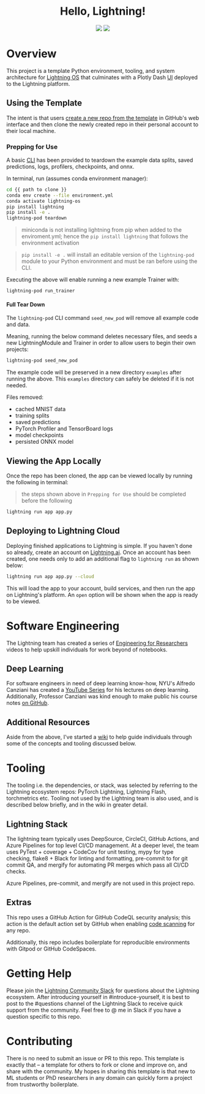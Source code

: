<div align="center">

# Hello, Lightning!


![](https://img.shields.io/badge/PyTorch_Lightning-Ecosystem-informational?style=flat&logo=pytorchlightning&logoColor=white&color=2bbc8a)
![](https://img.shields.io/badge/Grid.ai-Cloud_Compute-informational?style=flat&logo=grid.ai&logoColor=white&color=2bbc8a)


</div>

# Overview

This project is a template Python environment, tooling, and system architecture for [Lightning OS](https://www.pytorchlightning.ai/) that culminates with a Plotly Dash [UI](https://01g616ckjfxjv7me6hp48symat.litng-ai-03.litng.ai/view/home) deployed to the Lightning platform.

## Using the Template

The intent is that users [create a new repo from the template](https://docs.github.com/en/repositories/creating-and-managing-repositories/creating-a-repository-from-a-template) in GitHub's web interface and then clone the newly created repo in their personal account to their local machine.

### Prepping for Use
A basic [CLI](https://github.com/JustinGoheen/hello-lightning/blob/main/lightning_pod/cli/lightningpod_cli.py) has been provided to teardown the example data splits, saved predictions, logs, profilers, checkpoints, and onnx.

In terminal, run (assumes conda environment manager):

```sh
cd {{ path to clone }}
conda env create --file environment.yml
conda activate lightning-os
pip install lightning
pip install -e .
lightning-pod teardown
```
> miniconda is not installing lightning from pip when added to the enviroment.yml; hence the `pip install lightning` that follows the environment activation 

> `pip install -e .` will install an editable version of the `lightning-pod` module to your Python environment and must be ran before using the CLI. 

Executing the above will enable running a new example Trainer with:

```
lightning-pod run_trainer
```

#### Full Tear Down
The `lightning-pod` CLI command `seed_new_pod` will remove all example code and data.

Meaning, running the below command deletes necessary files, and seeds a new LightningModule and Trainer in order to allow users to begin their own projects:

```sh
lightning-pod seed_new_pod
```

The example code will be preserved in a new directory `examples` after running the above. This `examples` directory can safely be deleted if it is not needed.

Files removed:

- cached MNIST data
- training splits
- saved predictions
- PyTorch Profiler and TensorBoard logs
- model checkpoints
- persisted ONNX model 


## Viewing the App Locally

Once the repo has been cloned, the app can be viewed locally by running the following in terminal:

> the steps shown above in `Prepping for Use` should be completed before the following

```sh
lightning run app app.py
```

## Deploying to Lightning Cloud

Deploying finished applications to Lightning is simple. If you haven't done so already, create an account on [Lightning.ai](https://www.pytorchlightning.ai/). Once an account has been created, one needs only to add an additional flag to `lightning run` as shown below:

```sh
lightning run app app.py --cloud
```

This will load the app to your account, build services, and then run the app on Lightning's platform. An `open` option will be shown when the app is ready to be viewed.

# Software Engineering

The Lightning team has created a series of [Engineering for Researchers](https://www.pytorchlightning.ai/edu/engineering-class) videos to help upskill individuals for work beyond of notebooks.

## Deep Learning

For software engineers in need of deep learning know-how, NYU's Alfredo Canziani has created a [YouTube Series](https://www.youtube.com/playlist?list=PLLHTzKZzVU9e6xUfG10TkTWApKSZCzuBI) for his lectures on deep learning. Additionally, Professor Canziani was kind enough to make public his course notes [on GitHub](https://github.com/Atcold/NYU-DLSP21).

## Additional Resources

Aside from the above, I've started a [wiki](https://justingoheen.github.io/lightning-engineer/) to help guide individuals through some of the concepts and tooling discussed below.

# Tooling

The tooling i.e. the dependencies, or stack, was selected by referring to the Lightning ecosystem repos: PyTorch Lightning, Lightning Flash, torchmetrics etc. Tooling not used by the Lightning team is also used, and is described below briefly, and in the wiki in greater detail.

## Lightning Stack

The lightning team typically uses DeepSource, CircleCI, GitHub Actions, and Azure Pipelines for top level CI/CD management. At a deeper level, the team uses PyTest + coverage + CodeCov for unit testing, mypy for type checking, flake8 + Black for linting and formatting, pre-commit to for git commit QA, and mergify for automating PR merges which pass all CI/CD checks.

Azure Pipelines, pre-commit, and mergify are not used in this project repo.

## Extras

This repo uses a GitHub Action for GitHub CodeQL security analysis; this action is the default action set by GitHub when enabling [code scanning](https://docs.github.com/en/code-security/code-scanning/automatically-scanning-your-code-for-vulnerabilities-and-errors/about-code-scanning) for any repo.

Additionally, this repo includes boilerplate for reproducible environments with Gitpod or GitHub CodeSpaces.

# Getting Help

Please join the [Lightning Community Slack](https://join.slack.com/t/pytorch-lightning/shared_invite/zt-19m2xnz2o-hC80K2vGCoGCpP4vTh6T1g) for questions about the Lightning ecosystem. After introducing yourself in #introduce-yourself, it is best to post to the #questions channel of the Lightning Slack to receive quick support from the community. Feel free to @ me in Slack if you have a question specific to this repo.

# Contributing

There is no need to submit an issue or PR to this repo. This template is exactly that – a template for others to fork or clone and improve on, and share with the community. My hopes in sharing this template is that new to ML students or PhD researchers in any domain can quickly form a project from trustworthy boilerplate.